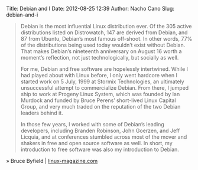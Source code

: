 Title: Debian and I
Date: 2012-08-25 12:39
Author: Nacho Cano
Slug: debian-and-i

> Debian is the most influential Linux distribution ever. Of the 305
> active distributions listed on Distrowatch, 147 are derived from
> Debian, and 87 from Ubuntu, Debian’s most famous off-shoot. In other
> words, 77% of the distributions being used today wouldn’t exist
> without Debian. That makes Debian’s nineteenth anniversary on August
> 16 worth a moment’s reflection, not just technologically, but socially
> as well.
>
> For me, Debian and free software are hopelessly intertwined. While I
> had played about with Linux before, I only went hardcore when I
> started work on 5 July, 1999 at Stormix Technologies, an ultimately
> unsuccessful attempt to commercialize Debian. From there, I jumped
> ship to work at Progeny Linux System, which was founded by Ian Murdock
> and funded by Bruce Perens’ short-lived Linux Capital Group, and very
> much traded on the reputation of the two Debian leaders behind it.
>
> In those few years, I worked with some of Debian’s leading developers,
> including Branden Robinson, John Goerzen, and Jeff Licquia, and at
> conferences stumbled across most of the mover and shakers in free and
> open source software as well. In short, my introduction to free
> software was also my introduction to Debian.

» Bruce Byfield | [linux-magazine.com][]

  [linux-magazine.com]: http://www.linux-magazine.com/Online/Blogs/Off-the-Beat-Bruce-Byfield-s-Blog/Debian-and-I
    "Debian and I"
